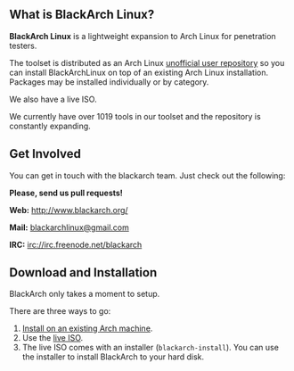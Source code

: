 What is BlackArch Linux?
------------------------

**BlackArch Linux** is a lightweight expansion to Arch Linux for penetration
testers.

The toolset is distributed as an Arch Linux [unofficial user
repository](https://wiki.archlinux.org/index.php/Unofficial_User_Repositories)
so you can install BlackArchLinux on top of an existing Arch Linux
installation. Packages may be installed individually or by category.

We also have a live ISO.

<!-- Count tools: pacman -Sgg | grep blackarchlinux | cut -d' ' -f2 | sort -u | wc -l -->
We currently have over 1019 tools in our toolset and the repository is
constantly expanding.

Get Involved
------------

You can get in touch with the blackarch team. Just check out the following:

**Please, send us pull requests!**

**Web:** http://www.blackarch.org/

**Mail:** blackarchlinux@gmail.com

**IRC:** [irc://irc.freenode.net/blackarch](irc://irc.freenode.net/blackarch)

Download and Installation
-------------------------

BlackArch only takes a moment to setup.

There are three ways to go:

  1. [Install on an existing Arch machine](http://blackarch.org/download.html).
  2. Use the [live ISO](http://blackarch.org/download.html#iso).
  3. The live ISO comes with an installer (`blackarch-install`). You can use the
  installer to install BlackArch to your hard disk.
